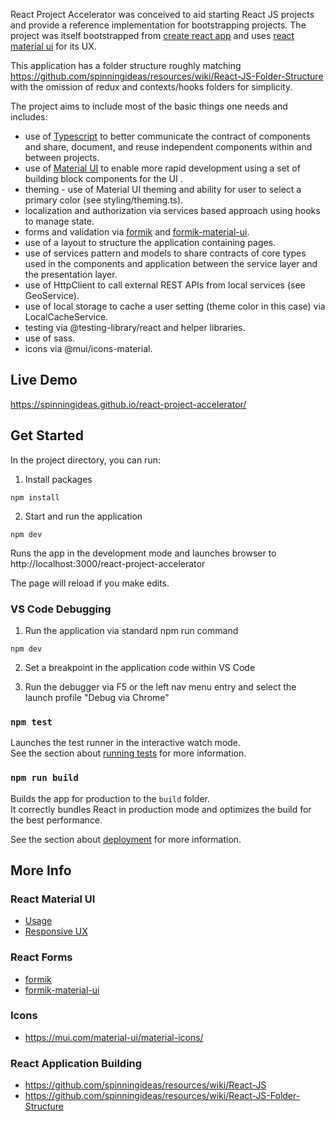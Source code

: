 React Project Accelerator was conceived to aid starting React JS projects and provide a reference implementation for bootstrapping projects. The project was itself bootstrapped from [create react app](https://reactjs.org/docs/create-a-new-react-app.html) and uses [react material ui](https://mui.com/) for its UX.

This application has a folder structure roughly matching https://github.com/spinningideas/resources/wiki/React-JS-Folder-Structure with the omission of redux and contexts/hooks folders for simplicity.

The project aims to include most of the basic things one needs and includes:

- use of [Typescript](https://www.typescriptlang.org/) to better communicate the contract of components and share, document, and reuse independent components within and between projects.
- use of [Material UI](https://mui.com/material-ui/getting-started/overview/) to enable more rapid development using a set of building block components for the UI .
- theming - use of Material UI theming and ability for user to select a primary color (see styling/theming.ts).
- localization and authorization via services based approach using hooks to manage state.
- forms and validation via [formik](https://jaredpalmer.com/formik/) and [formik-material-ui](https://stackworx.github.io/formik-mui/).
- use of a layout to structure the application containing pages.
- use of services pattern and models to share contracts of core types used in the components and application between the service layer and the presentation layer.
- use of HttpClient to call external REST APIs from local services (see GeoService).
- use of local storage to cache a user setting (theme color in this case) via LocalCacheService.
- testing via @testing-library/react and helper libraries.
- use of sass.
- icons via @mui/icons-material.

## Live Demo

https://spinningideas.github.io/react-project-accelerator/

## Get Started

In the project directory, you can run:

1. Install packages

`npm install`

2. Start and run the application

`npm dev`

Runs the app in the development mode and launches browser to http://localhost:3000/react-project-accelerator

The page will reload if you make edits.

### VS Code Debugging

1. Run the application via standard npm run command

`npm dev`

2. Set a breakpoint in the application code within VS Code

3. Run the debugger via F5 or the left nav menu entry and select the launch profile "Debug via Chrome"

### `npm test`

Launches the test runner in the interactive watch mode.<br />
See the section about [running tests](https://facebook.github.io/create-react-app/docs/running-tests) for more information.

### `npm run build`

Builds the app for production to the `build` folder.<br />
It correctly bundles React in production mode and optimizes the build for the best performance.

See the section about [deployment](https://facebook.github.io/create-react-app/docs/deployment) for more information.

## More Info

### React Material UI

- [Usage](https://material-ui.com/getting-started/usage/)
- [Responsive UX](https://material-ui.com/guides/responsive-ui/)

### React Forms

- [formik](https://jaredpalmer.com/formik/)
- [formik-material-ui](https://stackworx.github.io/formik-material-ui/)

### Icons

- https://mui.com/material-ui/material-icons/

### React Application Building

- https://github.com/spinningideas/resources/wiki/React-JS
- https://github.com/spinningideas/resources/wiki/React-JS-Folder-Structure
